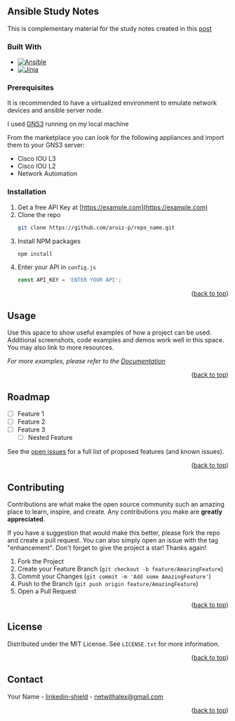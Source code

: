 ## Ansible Study Notes

This is complementary material for the study notes created in this <a href="www.netwhithalex.blog"> post </a>

### Built With

* [![Ansible][Ansible.io]][Ansible-url]
* [![Jinja][Jinja.io]][Jinja-url]

### Prerequisites

It is recommended to have a virtualized environment to emulate network devices and ansible server node.  

I used [GNS3](https://www.gns3.com/) running on my local machine

From the marketplace you can look for the following appliances and import them to your GNS3 server:
* Cisco IOU L3
* Cisco IOU L2
* Network Automation

### Installation

1. Get a free API Key at [https://example.com](https://example.com)
2. Clone the repo
   ```sh
   git clone https://github.com/aruiz-p/repo_name.git
   ```
3. Install NPM packages
   ```sh
   npm install
   ```
4. Enter your API in `config.js`
   ```js
   const API_KEY = 'ENTER YOUR API';
   ```

<p align="right">(<a href="#readme-top">back to top</a>)</p>



<!-- USAGE EXAMPLES -->
## Usage

Use this space to show useful examples of how a project can be used. Additional screenshots, code examples and demos work well in this space. You may also link to more resources.

_For more examples, please refer to the [Documentation](https://example.com)_

<p align="right">(<a href="#readme-top">back to top</a>)</p>



<!-- ROADMAP -->
## Roadmap

- [ ] Feature 1
- [ ] Feature 2
- [ ] Feature 3
    - [ ] Nested Feature

See the [open issues](https://github.com/aruiz-p/repo_name/issues) for a full list of proposed features (and known issues).

<p align="right">(<a href="#readme-top">back to top</a>)</p>



<!-- CONTRIBUTING -->
## Contributing

Contributions are what make the open source community such an amazing place to learn, inspire, and create. Any contributions you make are **greatly appreciated**.

If you have a suggestion that would make this better, please fork the repo and create a pull request. You can also simply open an issue with the tag "enhancement".
Don't forget to give the project a star! Thanks again!

1. Fork the Project
2. Create your Feature Branch (`git checkout -b feature/AmazingFeature`)
3. Commit your Changes (`git commit -m 'Add some AmazingFeature'`)
4. Push to the Branch (`git push origin feature/AmazingFeature`)
5. Open a Pull Request

<p align="right">(<a href="#readme-top">back to top</a>)</p>



<!-- LICENSE -->
## License

Distributed under the MIT License. See `LICENSE.txt` for more information.

<p align="right">(<a href="#readme-top">back to top</a>)</p>



<!-- CONTACT -->
## Contact

Your Name - [linkedin-shield](https://twitter.com/twitter_handle) - netwithalex@gmail.com


<p align="right">(<a href="#readme-top">back to top</a>)</p>


<!-- MARKDOWN LINKS & IMAGES -->
<!-- https://www.markdownguide.org/basic-syntax/#reference-style-links -->

[Ansible.io]: https://img.shields.io/badge/Ansible-000000?style=for-the-badge&logo=ansible
[Ansible-url]: https://www.ansible.com/
[Jinja.io]: https://img.shields.io/badge/Jinja-B41717?style=for-the-badge&logo=jinja
[Jinja-url]: https://jinja.palletsprojects.com/en/3.1.x/templates/
[license-shield]: https://img.shields.io/github/license/aruiz-p/repo_name.svg?style=for-the-badge
[license-url]: https://github.com/aruiz-p/repo_name/blob/master/LICENSE.txt
[linkedin-shield]: https://img.shields.io/badge/-LinkedIn-black.svg?style=for-the-badge&logo=linkedin&colorB=555
[linkedin-url]: https://linkedin.com/in/linkedin_username
[product-screenshot]: images/screenshot.png

